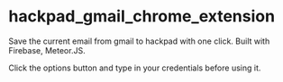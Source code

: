 hackpad_gmail_chrome_extension
==============================

Save the current email from gmail to hackpad with one click. Built with Firebase, Meteor.JS.


Click the options button and type in your credentials before using it.
